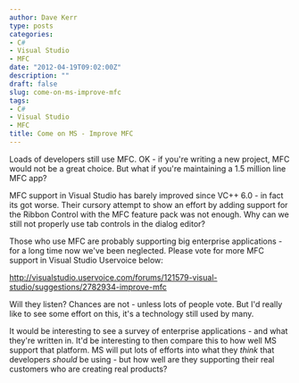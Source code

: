 ```yaml
---
author: Dave Kerr
type: posts
categories:
- C#
- Visual Studio
- MFC
date: "2012-04-19T09:02:00Z"
description: ""
draft: false
slug: come-on-ms-improve-mfc
tags:
- C#
- Visual Studio
- MFC
title: Come on MS - Improve MFC
---
```



<p>Loads of developers still use MFC. OK - if you're writing a new project, MFC would not be a great choice. But what if you're maintaining a 1.5 million line MFC app?&nbsp;</p>
<p>MFC support in Visual Studio has barely improved since VC++ 6.0 - in fact its got worse. Their cursory attempt to show an effort by adding support for the Ribbon Control with the MFC feature pack was not enough. Why can we still not properly use tab controls in the dialog editor?</p>
<p>Those who use MFC are probably supporting big enterprise applications - for a long time now we've been neglected. Please vote for more MFC support in Visual Studio Uservoice below:</p>
<p><a href="http://visualstudio.uservoice.com/forums/121579-visual-studio/suggestions/2782934-improve-mfc">http://visualstudio.uservoice.com/forums/121579-visual-studio/suggestions/2782934-improve-mfc</a></p>
<p>Will they listen? Chances are not - unless lots of people vote. But I'd really like to see some effort on this, it's a technology still used by many.</p>
<p>It would be interesting to see a survey of enterprise applications - and what they're written in. It'd be interesting to then compare this to how well MS support that platform. MS will put lots of efforts into what they <em>think </em>that developers <em>should </em>be using - but how well are they supporting their real customers who are creating real products?</p>


